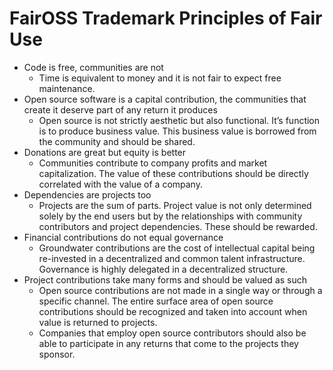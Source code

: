 # FairOSS Trademark Principles of Fair Use

* Code is free, communities are not 
    * Time is equivalent to money and it is not fair to expect free maintenance.
* Open source software is a capital contribution, the communities that create it deserve part of any return it produces
    * Open source is not strictly aesthetic but also functional.  It’s function is to produce business value.  This business value is borrowed from the community and should be shared. 
* Donations are great but equity is better
    * Communities contribute to company profits and market capitalization.  The value of these contributions should be directly correlated with the value of a company. 
* Dependencies are projects too
    * Projects are the sum of parts.  Project value is not only determined solely by the end users but by the relationships with community contributors and project dependencies.  These should be rewarded.  
* Financial contributions do not equal governance
    * Groundwater contributions are the cost of intellectual capital being re-invested in a decentralized and common talent infrastructure.  Governance is highly delegated in a decentralized structure.  
* Project contributions take many forms and should be valued as such
    * Open source contributions are not made in a single way or through a specific channel.  The entire surface area of open source contributions should be recognized and taken into account when value is returned to projects.
    * Companies that employ open source contributors should also be able to participate in any returns that come to the projects they sponsor.

